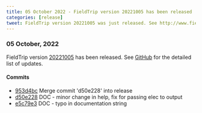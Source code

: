 ```yaml
---
title: 05 October 2022 - FieldTrip version 20221005 has been released
categories: [release]
tweet: FieldTrip version 20221005 was just released. See http://www.fieldtriptoolbox.org/#05-october-2022
---
```


### 05 October, 2022

FieldTrip version [20221005](http://github.com/fieldtrip/fieldtrip/releases/tag/20221005) has been released.
See [GitHub](https://github.com/fieldtrip/fieldtrip/compare/20221004...20221005) for the detailed list of updates.

#### Commits

- [953d4bc](http://github.com/fieldtrip/fieldtrip/commit/953d4bc) Merge commit 'd50e228' into release
- [d50e228](http://github.com/fieldtrip/fieldtrip/commit/d50e228) DOC - minor change in help, fix for passing elec to output
- [e5c79e3](http://github.com/fieldtrip/fieldtrip/commit/e5c79e3) DOC - typo in documentation string
